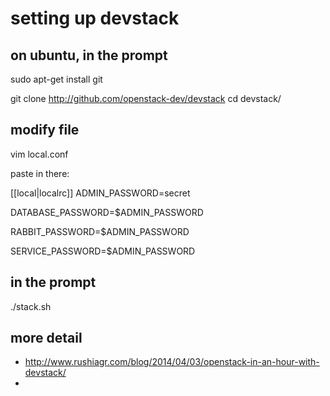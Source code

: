 # setting up devstack

## on ubuntu, in the prompt
sudo apt-get install git

git clone http://github.com/openstack-dev/devstack
cd devstack/

## modify file

vim local.conf

paste in there:

[[local|localrc]]
ADMIN_PASSWORD=secret

DATABASE_PASSWORD=$ADMIN_PASSWORD

RABBIT_PASSWORD=$ADMIN_PASSWORD

SERVICE_PASSWORD=$ADMIN_PASSWORD


## in the prompt
./stack.sh

## more detail

- http://www.rushiagr.com/blog/2014/04/03/openstack-in-an-hour-with-devstack/
- 
